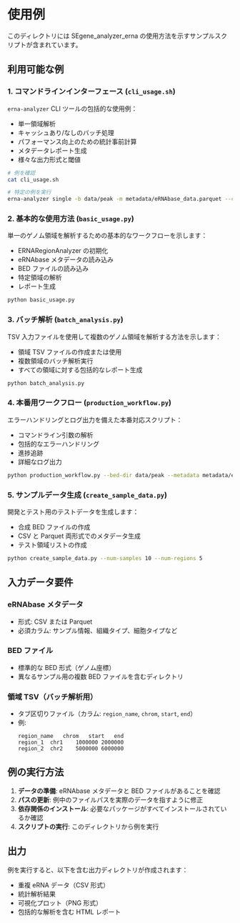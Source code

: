 # 使用例

このディレクトリには SEgene_analyzer_erna の使用方法を示すサンプルスクリプトが含まれています。

## 利用可能な例

### 1. コマンドラインインターフェース (`cli_usage.sh`)

`erna-analyzer` CLI ツールの包括的な使用例：
- 単一領域解析
- キャッシュあり/なしのバッチ処理
- パフォーマンス向上のための統計事前計算
- メタデータレポート生成
- 様々な出力形式と閾値

```bash
# 例を確認
cat cli_usage.sh

# 特定の例を実行
erna-analyzer single -b data/peak -m metadata/eRNAbase_data.parquet --chr chr7 --start 1000000 --end 2000000
```

### 2. 基本的な使用方法 (`basic_usage.py`)

単一のゲノム領域を解析するための基本的なワークフローを示します：
- ERNARegionAnalyzer の初期化
- eRNAbase メタデータの読み込み
- BED ファイルの読み込み
- 特定領域の解析
- レポート生成

```bash
python basic_usage.py
```

### 3. バッチ解析 (`batch_analysis.py`)

TSV 入力ファイルを使用して複数のゲノム領域を解析する方法を示します：
- 領域 TSV ファイルの作成または使用
- 複数領域のバッチ解析実行
- すべての領域に対する包括的なレポート生成

```bash
python batch_analysis.py
```

### 4. 本番用ワークフロー (`production_workflow.py`)

エラーハンドリングとログ出力を備えた本番対応スクリプト：
- コマンドライン引数の解析
- 包括的なエラーハンドリング
- 進捗追跡
- 詳細なログ出力

```bash
python production_workflow.py --bed-dir data/peak --metadata metadata/eRNAbase_data.parquet --regions regions.tsv
```

### 5. サンプルデータ生成 (`create_sample_data.py`)

開発とテスト用のテストデータを生成します：
- 合成 BED ファイルの作成
- CSV と Parquet 両形式でのメタデータ生成
- テスト領域リストの作成

```bash
python create_sample_data.py --num-samples 10 --num-regions 5
```

## 入力データ要件

### eRNAbase メタデータ
- 形式: CSV または Parquet
- 必須カラム: サンプル情報、組織タイプ、細胞タイプなど

### BED ファイル
- 標準的な BED 形式（ゲノム座標）
- 異なるサンプル用の複数 BED ファイルを含むディレクトリ

### 領域 TSV（バッチ解析用）
- タブ区切りファイル（カラム: `region_name`, `chrom`, `start`, `end`）
- 例:
  ```
  region_name	chrom	start	end
  region_1	chr1	1000000	2000000
  region_2	chr2	5000000	6000000
  ```

## 例の実行方法

1. **データの準備**: eRNAbase メタデータと BED ファイルがあることを確認
2. **パスの更新**: 例中のファイルパスを実際のデータを指すように修正
3. **依存関係のインストール**: 必要なパッケージがすべてインストールされているか確認
4. **スクリプトの実行**: このディレクトリから例を実行

## 出力

例を実行すると、以下を含む出力ディレクトリが作成されます：
- 重複 eRNA データ（CSV 形式）
- 統計解析結果
- 可視化プロット（PNG 形式）
- 包括的な解析を含む HTML レポート